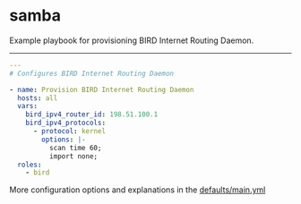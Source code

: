 # samba

Example playbook for provisioning BIRD Internet Routing Daemon.

---

```yml
---
# Configures BIRD Internet Routing Daemon

- name: Provision BIRD Internet Routing Daemon
  hosts: all
  vars:
    bird_ipv4_router_id: 198.51.100.1
    bird_ipv4_protocols:
      - protocol: kernel
        options: |-
          scan time 60;
          import none;
  roles:
    - bird
```

More configuration options and explanations in the [defaults/main.yml](/bird/defaults/main.yml)
